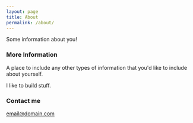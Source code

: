```yaml
---
layout: page
title: About
permalink: /about/
---
```


Some information about you!

### More Information

A place to include any other types of information that you'd like to include about yourself.

I like to build stuff.

### Contact me
[email@domain.com](mailto:email@domain.com)
